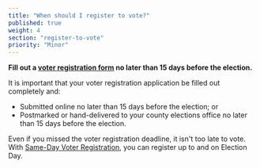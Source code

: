 ```yaml
---
title: "When should I register to vote?"
published: true
weight: 4
section: "register-to-vote"
priority: "Minor"
---
```


**Fill out a [voter registration form](http://registertovote.ca.gov/) no later than 15 days before the election.**  

It is important that your voter registration application be filled out completely and:  
- Submitted online no later than 15 days before the election; or  
- Postmarked or hand-delivered to your county elections office no later than 15 days before the election.  

Even if you missed the voter registration deadline, it isn't too late to vote. With [Same-Day Voter Registration](#menu-item-missed-the-voter-registration-deadline-you-can-still-register-and-vote), you can register up to and on Election Day. 